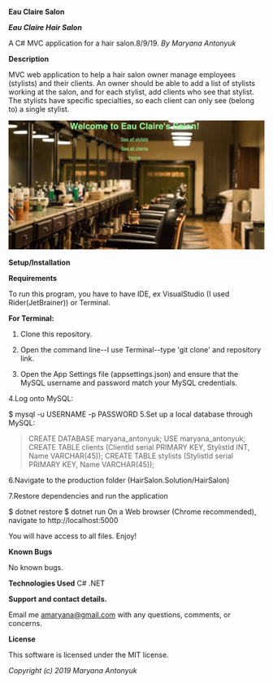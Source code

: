 **Eau Claire Salon**

**_Eau Claire Hair Salon_**

A C# MVC application for a hair salon.8/9/19. *By Maryana Antonyuk*

**Description**

MVC web application to help a hair salon owner manage employees (stylists) and their clients. An owner should be able to add a list of stylists working at the salon, and for each stylist, add clients who see that stylist. The stylists have specific specialties, so each client can only see (belong to) a single stylist.

![Screenshot](salon.png)


****Setup/Installation****

**Requirements**

To run this program, you have to have IDE, ex VisualStudio (I used Rider(JetBrainer)) or Terminal.

**For Terminal:**

1. Clone this repository.

2. Open the command line--I use Terminal--type 'git clone' and repository link.
3. Open the App Settings file (appsettings.json) and ensure that the MySQL username and password match your MySQL credentials.

4.Log onto MySQL:

$ mysql -u USERNAME -p PASSWORD
5.Set up a local database through MySQL:

> CREATE DATABASE maryana_antonyuk;
> USE maryana_antonyuk;
> CREATE TABLE clients (ClientId serial PRIMARY KEY, StylistId INT, Name VARCHAR(45));
> CREATE TABLE stylists (StylistId serial PRIMARY KEY, Name VARCHAR(45));

6.Navigate to the production folder (HairSalon.Solution/HairSalon)

7.Restore dependencies and run the application

$ dotnet restore
$ dotnet run
On a Web browser (Chrome recommended), navigate to http://localhost:5000


You will have access to all files. Enjoy!

**Known Bugs**

No known bugs.

**Technologies Used**
C#
.NET

**Support and contact details.**

Email me amaryana@gmail.com with any questions, comments, or concerns.

**License**

This software is licensed under the MIT license.

_Copyright (c) 2019 Maryana Antonyuk_
